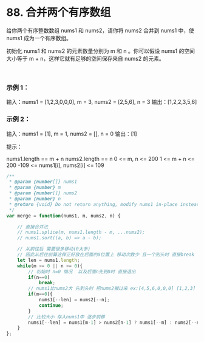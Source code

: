 # 88. 合并两个有序数组

给你两个有序整数数组 nums1 和 nums2，请你将 nums2 合并到 nums1 中，使 nums1 成为一个有序数组。

初始化 nums1 和 nums2 的元素数量分别为 m 和 n 。你可以假设 nums1 的空间大小等于 m + n，这样它就有足够的空间保存来自 nums2 的元素。

 

### 示例 1：

输入：nums1 = [1,2,3,0,0,0], m = 3, nums2 = [2,5,6], n = 3
输出：[1,2,2,3,5,6]
### 示例 2：

输入：nums1 = [1], m = 1, nums2 = [], n = 0
输出：[1]
 

提示：

nums1.length == m + n
nums2.length == n
0 <= m, n <= 200
1 <= m + n <= 200
-109 <= nums1[i], nums2[i] <= 109

```js
/**
 * @param {number[]} nums1
 * @param {number} m
 * @param {number[]} nums2
 * @param {number} n
 * @return {void} Do not return anything, modify nums1 in-place instead.
 */
var merge = function(nums1, m, nums2, n) {

    // 直接合并法
    // nums1.splice(m, nums1.length - m, ...nums2);
    // nums1.sort((a, b) => a - b);

    // 从前往后 需要很多移动(0太多) 
    // 因此从后往前算这样正好放在后面的0位置上 移动次数少 且一个到头时 直接break
    let len = nums1.length;
    while(m >= 0 || n >= 0){
        // 初始时 n=0 情况  以及后面n先到0时 直接退出
        if(n==0)
            break;
        // nums1比nums2大 先到头时 把nums2搬过来 ex:[4,5,6,0,0,0] [1,2,3]
        if(m==0){
            nums1[--len] = nums2[--n];
            continue; 
        }
        // 比较大小 存入nums1中 逐步前移
        nums1[--len] = nums1[m-1] > nums2[n-1] ? nums1[--m] : nums2[--n];
    }
};

```